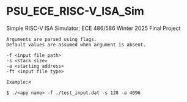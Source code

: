 # PSU_ECE_RISC-V_ISA_Sim</br>
Simple RISC-V ISA Simulator; ECE 486/586 Winter 2025 Final Project</br>
```
Arguments are parsed using flags.
Default values are assumed when argument is absent.

-f <input file path> 
-s <stack size>
-a <starting address>
-ft <input file type>

Example:<

$ ./<app name> -f ./test_input.dat -s 128 -a 4096 
```
